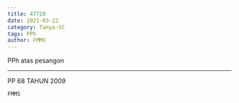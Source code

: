 ```yaml
---
title: 47728
date: 2021-03-22
category: Tanya-SC
tags: PPh
author: FMMS
---
```


PPh atas pesangon

---

PP 68 TAHUN 2009

`FMMS`

